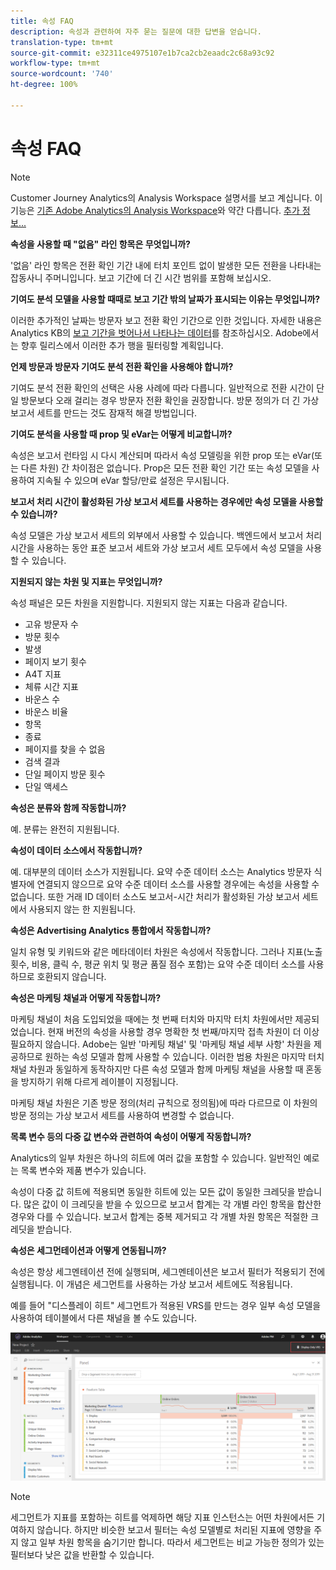 ```yaml
---
title: 속성 FAQ
description: 속성과 관련하여 자주 묻는 질문에 대한 답변을 얻습니다.
translation-type: tm+mt
source-git-commit: e32311ce4975107e1b7ca2cb2eaadc2c68a93c92
workflow-type: tm+mt
source-wordcount: '740'
ht-degree: 100%

---
```



# 속성 FAQ

>[!NOTE]
>
>Customer Journey Analytics의 Analysis Workspace 설명서를 보고 계십니다. 이 기능은 [기존 Adobe Analytics의 Analysis Workspace](https://docs.adobe.com/content/help/ko-KR/analytics/analyze/analysis-workspace/home.html)와 약간 다릅니다. [추가 정보...](/help/getting-started/cja-aa.md)

**속성을 사용할 때 &quot;없음&quot; 라인 항목은 무엇입니까?**

&#39;없음&#39; 라인 항목은 전환 확인 기간 내에 터치 포인트 없이 발생한 모든 전환을 나타내는 잡동사니 주머니입니다. 보고 기간에 더 긴 시간 범위를 포함해 보십시오.

**기여도 분석 모델을 사용할 때때로 보고 기간 밖의 날짜가 표시되는 이유는 무엇입니까?**

이러한 추가적인 날짜는 방문자 보고 전환 확인 기간으로 인한 것입니다. 자세한 내용은 Analytics KB의 [보고 기간을 벗어나서 나타나는 데이터](https://helpx.adobe.com/kr/analytics/kb/data-appearing-outside-reporting-window.html)를 참조하십시오. Adobe에서는 향후 릴리스에서 이러한 추가 행을 필터링할 계획입니다.

**언제 방문과 방문자 기여도 분석 전환 확인을 사용해야 합니까?**

기여도 분석 전환 확인의 선택은 사용 사례에 따라 다릅니다. 일반적으로 전환 시간이 단일 방문보다 오래 걸리는 경우 방문자 전환 확인을 권장합니다. 방문 정의가 더 긴 가상 보고서 세트를 만드는 것도 잠재적 해결 방법입니다.

**기여도 분석을 사용할 때 prop 및 eVar는 어떻게 비교합니까?**

속성은 보고서 런타임 시 다시 계산되며 따라서 속성 모델링을 위한 prop 또는 eVar(또는 다른 차원) 간 차이점은 없습니다. Prop은 모든 전환 확인 기간 또는 속성 모델을 사용하여 지속될 수 있으며 eVar 할당/만료 설정은 무시됩니다.

**보고서 처리 시간이 활성화된 가상 보고서 세트를 사용하는 경우에만 속성 모델을 사용할 수 있습니까?**

속성 모델은 가상 보고서 세트의 외부에서 사용할 수 있습니다. 백엔드에서 보고서 처리 시간을 사용하는 동안 표준 보고서 세트와 가상 보고서 세트 모두에서 속성 모델을 사용할 수 있습니다.

**지원되지 않는 차원 및 지표는 무엇입니까?**

속성 패널은 모든 차원을 지원합니다. 지원되지 않는 지표는 다음과 같습니다.

* 고유 방문자 수
* 방문 횟수
* 발생
* 페이지 보기 횟수
* A4T 지표
* 체류 시간 지표
* 바운스 수
* 바운스 비율
* 항목
* 종료
* 페이지를 찾을 수 없음
* 검색 결과
* 단일 페이지 방문 횟수
* 단일 액세스

**속성은 분류와 함께 작동합니까?**

예. 분류는 완전히 지원됩니다.

**속성이 데이터 소스에서 작동합니까?**

예. 대부분의 데이터 소스가 지원됩니다. 요약 수준 데이터 소스는 Analytics 방문자 식별자에 연결되지 않으므로 요약 수준 데이터 소스를 사용할 경우에는 속성을 사용할 수 없습니다. 또한 거래 ID 데이터 소스도 보고서-시간 처리가 활성화된 가상 보고서 세트에서 사용되지 않는 한 지원됩니다.

**속성은 Advertising Analytics 통합에서 작동합니까?**

일치 유형 및 키워드와 같은 메타데이터 차원은 속성에서 작동합니다. 그러나 지표(노출 횟수, 비용, 클릭 수, 평균 위치 및 평균 품질 점수 포함)는 요약 수준 데이터 소스를 사용하므로 호환되지 않습니다.

**속성은 마케팅 채널과 어떻게 작동합니까?**

마케팅 채널이 처음 도입되었을 때에는 첫 번째 터치와 마지막 터치 차원에서만 제공되었습니다. 현재 버전의 속성을 사용할 경우 명확한 첫 번째/마지막 접촉 차원이 더 이상 필요하지 않습니다. Adobe는 일반 &#39;마케팅 채널&#39; 및 &#39;마케팅 채널 세부 사항&#39; 차원을 제공하므로 원하는 속성 모델과 함께 사용할 수 있습니다. 이러한 범용 차원은 마지막 터치 채널 차원과 동일하게 동작하지만 다른 속성 모델과 함께 마케팅 채널을 사용할 때 혼동을 방지하기 위해 다르게 레이블이 지정됩니다.

마케팅 채널 차원은 기존 방문 정의(처리 규칙으로 정의됨)에 따라 다르므로 이 차원의 방문 정의는 가상 보고서 세트를 사용하여 변경할 수 없습니다.

**목록 변수 등의 다중 값 변수와 관련하여 속성이 어떻게 작동합니까?**

Analytics의 일부 차원은 하나의 히트에 여러 값을 포함할 수 있습니다. 일반적인 예로는 목록 변수와 제품 변수가 있습니다.

속성이 다중 값 히트에 적용되면 동일한 히트에 있는 모든 값이 동일한 크레딧을 받습니다. 많은 값이 이 크레딧을 받을 수 있으므로 보고서 합계는 각 개별 라인 항목을 합산한 경우와 다를 수 있습니다. 보고서 합계는 중복 제거되고 각 개별 차원 항목은 적절한 크레딧을 받습니다.

**속성은 세그먼테이션과 어떻게 연동됩니까?**

속성은 항상 세그멘테이션 전에 실행되며, 세그멘테이션은 보고서 필터가 적용되기 전에 실행됩니다. 이 개념은 세그먼트를 사용하는 가상 보고서 세트에도 적용됩니다.

예를 들어 &quot;디스플레이 히트&quot; 세그먼트가 적용된 VRS를 만드는 경우 일부 속성 모델을 사용하여 테이블에서 다른 채널을 볼 수도 있습니다.

![디스플레이 전용 가상 보고서 세트](assets/vrs-aiq-example.png)

>[!NOTE]
>
>세그먼트가 지표를 포함하는 히트를 억제하면 해당 지표 인스턴스는 어떤 차원에서든 기여하지 않습니다. 하지만 비슷한 보고서 필터는 속성 모델별로 처리된 지표에 영향을 주지 않고 일부 차원 항목을 숨기기만 합니다. 따라서 세그먼트는 비교 가능한 정의가 있는 필터보다 낮은 값을 반환할 수 있습니다.
